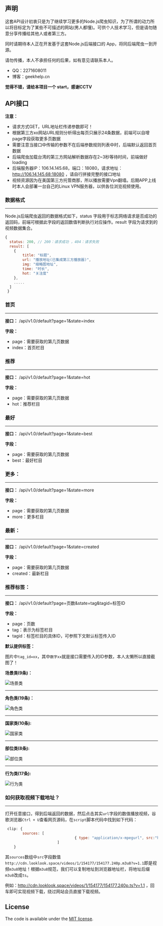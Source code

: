 ## 声明

这套API设计初衷只是为了继续学习更多的Node.js爬虫知识，为了所谓的动力所以将目标定为了某些不可描述的网站(男人都懂)。可供个人技术学习，但是请勿随意分享传播给其他人或者第三方。

同时请期待本人正在开发基于这套Node.js后端接口的 App，将同后端爬虫一到开源。

请勿传播，本人不承担任何的后果，如有意见请联系本人。

- QQ：2271608011
- 博客：geekhelp.cn

**觉得不错，请给本项目一个 start，感谢CCTV**


## API接口


**注意：**
- 请求方式GET，URL地址栏传递参数即可！
- 根据第三方xo网站URL规则分析得出每页只展示24条数据，前端可以自增page字段获取更多页数据
- 需要注意当接口中传输的参数不在后端参数规则列表中时，后端默认返回首页数据
- 后端爬虫加载台湾的第三方网站解析数据存在2~3秒等待时间，前端做好loading
- 后端服务器IP：106.14.145.68，端口：18080，请求地址：http://106.14.145.68:18080 ，请自行拼接完整的接口地址
- 视频资源因为在美国第三方托管商那，所以播放需要Vpn翻墙。后期APP上线时本人会部署一台自己的Linux VPN服务器，以供各位浏览视频使用。


### 数据格式

---

Node.js后端爬虫返回的数据格式如下，status 字段用于标志网络请求是否成功的返回码，前端可根据此字段的返回数值判断执行对应操作。result 字段为请求到的视频数据集合。


```javascript
{
  status: 200, // 200：请求成功 ，404：请求失败
  result: [
    {
        title: "标题",
        url: "播放地址(已集成第三方播放器)",
        img: "缩略图地址",
        time: "时长",
        hot: "关注度"
    },
    .....
  ]
 }
```  

### 首页

---

**接口：** /api/v1.0/default?page=1&state=index

**字段：**
- page：需要获取的第几页数据
- index：首页栏目


### 推荐

---

**接口：** /api/v1.0/default?page=1&state=hot

**字段：**
- page：需要获取的第几页数据
- hot：推荐栏目


### 最好

---

**接口：** /api/v1.0/default?page=1&state=best

**字段：**
- page：需要获取的第几页数据
- best：最好栏目


### 更多： 

---

**接口：** /api/v1.0/default?page=1&state=more

**字段：**
- page：需要获取的第几页数据
- more：更多栏目


### 最新： 

---

**接口：** /api/v1.0/default?page=1&state=created

**字段：**
- page：需要获取的第几页数据
- created：最新栏目


### 推荐标签：

---

**接口：** /api/v1.0/default?page=页数&state=tag&tagid=标签ID

**字段：**
- page：页数
- tag：表示为标签栏目
- tagid：标签栏目的具体ID，可参照下文默认标签传入ID


**默认提供标签：**

图片中`tag_id=xx`，其中`数字xx`就是接口需要传入的ID参数，本人太懒所以直接截图了！

**场景类(9条)：**

![场景类](http://okkzzhtds.bkt.clouddn.com/222.png)

---

**角色类(19条)：**

![角色类](http://okkzzhtds.bkt.clouddn.com/333333.png)

---

**国家类(10条):**

![国家类](http://okkzzhtds.bkt.clouddn.com/44444.png)

---

**部位类(8条):**

![部位类](http://okkzzhtds.bkt.clouddn.com/3334444.png)

---

**行为类(17条):**

![行为类](http://okkzzhtds.bkt.clouddn.com/xinwei.png)


### 如何获取视频下载地址？

---

打开任意接口，得到后端返回的数据，然后点击其实`url`字段的数值播放视频，谷歌浏览器`Ctrl + U`查看网页源码，在`script`脚本代码中找到如下代码：

```javascript
 clip: {
        sources: [
            	            	{ type: "application/x-mpegurl", src:"http://cdn.looklook.space/videos/1/154177/154177.240p.m3u8?v=1.1" }
            	        ]
    }

```
其`sources`数组中`src`字段数值`http://cdn.looklook.space/videos/1/154177/154177.240p.m3u8?v=1.1`即是视频`m3u8`地址！根据`m3u8`规范，我们可以复制地址到浏览器地址栏，将地址后缀`m3u8`改成`ts`。

例如：http://cdn.looklook.space/videos/1/154177/154177.240p.ts?v=1.1 ，回车即可实现视频下载，绕过网站会员直接下载视频。

## License

The code is available under the [MIT license](https://opensource.org/licenses/MIT).
